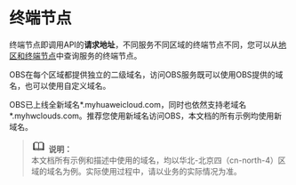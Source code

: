 # 终端节点<a name="ZH-CN_TOPIC_0173579459"></a>

终端节点即调用API的**请求地址**，不同服务不同区域的终端节点不同，您可以从[地区和终端节点](https://developer.huaweicloud.com/endpoint?OBS)中查询服务的终端节点。

OBS在每个区域都提供独立的二级域名，访问OBS服务既可以使用OBS提供的域名，也可以使用自定义域名。

OBS已上线全新域名\*.myhuaweicloud.com，同时也依然支持老域名\*.myhwclouds.com。推荐您使用新域名访问OBS，本文档的所有示例均使用新域名。

>![](public_sys-resources/icon-note.gif) **说明：**   
>本文档所有示例和描述中使用的域名，均以华北-北京四（cn-north-4）区域的域名为例。实际使用过程中，请以业务的实际情况为准。  

